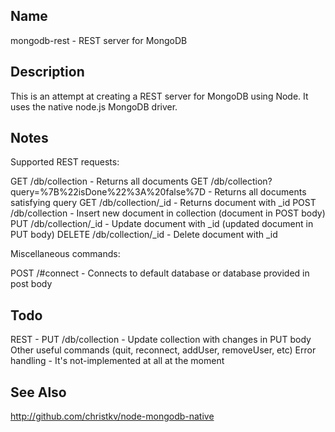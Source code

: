 Name
----

mongodb-rest - REST server for MongoDB

Description
-----------

This is an attempt at creating a REST server for MongoDB using Node.
It uses the native node.js MongoDB driver.

Notes
-----

Supported REST requests:

GET /db/collection - Returns all documents
GET /db/collection?query=%7B%22isDone%22%3A%20false%7D - Returns all documents satisfying query
GET /db/collection/_id - Returns document with _id
POST /db/collection - Insert new document in collection (document in POST body)
PUT /db/collection/_id - Update document with _id (updated document in PUT body)
DELETE /db/collection/_id - Delete document with _id

Miscellaneous commands:

POST /#connect - Connects to default database or database provided in post body

Todo
----

REST - PUT /db/collection - Update collection with changes in PUT body
Other useful commands (quit, reconnect, addUser, removeUser, etc)
Error handling - It's not-implemented at all at the moment

See Also
--------

http://github.com/christkv/node-mongodb-native

